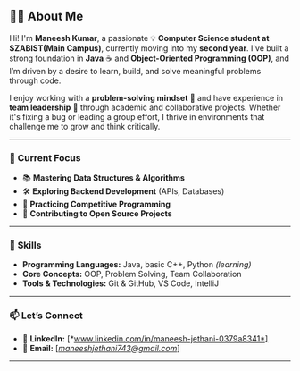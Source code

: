 ## 👨‍💻 **About Me**

Hi! I'm **Maneesh Kumar**, a passionate 💡 **Computer Science student at SZABIST(Main Campus)**, currently moving into my **second year**. I've built a strong foundation in **Java** ☕ and **Object-Oriented Programming (OOP)**, and I’m driven by a desire to learn, build, and solve meaningful problems through code.

I enjoy working with a **problem-solving mindset** 🧠 and have experience in **team leadership** 🤝 through academic and collaborative projects. Whether it's fixing a bug or leading a group effort, I thrive in environments that challenge me to grow and think critically.

---

### 🚀 **Current Focus**

* 📚 **Mastering Data Structures & Algorithms**
* 🛠️ **Exploring Backend Development** (APIs, Databases)
* 🤖 **Practicing Competitive Programming**
* 🌱 **Contributing to Open Source Projects**

---

### 💼 **Skills**

* **Programming Languages:** Java, basic C++, Python *(learning)*
* **Core Concepts:** OOP, Problem Solving, Team Collaboration
* **Tools & Technologies:** Git & GitHub, VS Code, IntelliJ

---

### 📫 **Let’s Connect**

* 🔗 **LinkedIn:** \[*www.linkedin.com/in/maneesh-jethani-0379a8341*]
* 📧 **Email:** \[*[maneeshjethani743@gmail.com](mailto:maneeshjethani743@gmail.com)*]

---

